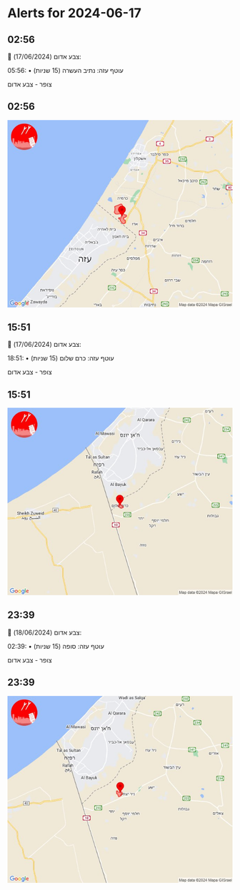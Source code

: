 # Alerts for 2024-06-17

## 02:56

🔴 צבע אדום (17/06/2024):

05:56:
• עוטף עזה: נתיב העשרה (15 שניות)

צופר - צבע אדום

## 02:56

![Photo](images/22345.jpg)

## 15:51

🔴 צבע אדום (17/06/2024):

18:51:
• עוטף עזה: כרם שלום (15 שניות)

צופר - צבע אדום

## 15:51

![Photo](images/22347.jpg)

## 23:39

🔴 צבע אדום (18/06/2024):

02:39:
• עוטף עזה: סופה (15 שניות)

צופר - צבע אדום

## 23:39

![Photo](images/22349.jpg)

